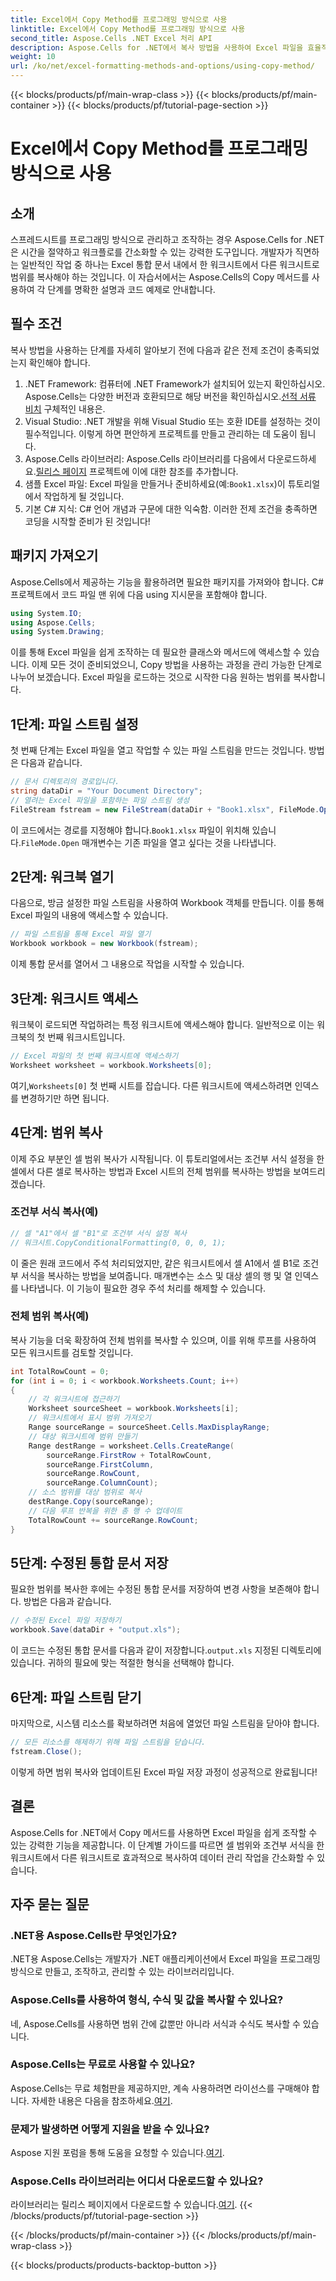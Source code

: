 ```yaml
---
title: Excel에서 Copy Method를 프로그래밍 방식으로 사용
linktitle: Excel에서 Copy Method를 프로그래밍 방식으로 사용
second_title: Aspose.Cells .NET Excel 처리 API
description: Aspose.Cells for .NET에서 복사 방법을 사용하여 Excel 파일을 효율적으로 조작하는 방법을 알아보세요. 단계별 가이드가 포함되어 있습니다.
weight: 10
url: /ko/net/excel-formatting-methods-and-options/using-copy-method/
---
```


{{< blocks/products/pf/main-wrap-class >}}
{{< blocks/products/pf/main-container >}}
{{< blocks/products/pf/tutorial-page-section >}}

# Excel에서 Copy Method를 프로그래밍 방식으로 사용

## 소개
스프레드시트를 프로그래밍 방식으로 관리하고 조작하는 경우 Aspose.Cells for .NET은 시간을 절약하고 워크플로를 간소화할 수 있는 강력한 도구입니다. 개발자가 직면하는 일반적인 작업 중 하나는 Excel 통합 문서 내에서 한 워크시트에서 다른 워크시트로 범위를 복사해야 하는 것입니다. 이 자습서에서는 Aspose.Cells의 Copy 메서드를 사용하여 각 단계를 명확한 설명과 코드 예제로 안내합니다.
## 필수 조건
복사 방법을 사용하는 단계를 자세히 알아보기 전에 다음과 같은 전제 조건이 충족되었는지 확인해야 합니다.
1. .NET Framework: 컴퓨터에 .NET Framework가 설치되어 있는지 확인하십시오. Aspose.Cells는 다양한 버전과 호환되므로 해당 버전을 확인하십시오.[선적 서류 비치](https://reference.aspose.com/cells/net/) 구체적인 내용은.
2. Visual Studio: .NET 개발을 위해 Visual Studio 또는 호환 IDE를 설정하는 것이 필수적입니다. 이렇게 하면 편안하게 프로젝트를 만들고 관리하는 데 도움이 됩니다.
3.  Aspose.Cells 라이브러리: Aspose.Cells 라이브러리를 다음에서 다운로드하세요.[릴리스 페이지](https://releases.aspose.com/cells/net/) 프로젝트에 이에 대한 참조를 추가합니다.
4.  샘플 Excel 파일: Excel 파일을 만들거나 준비하세요(예:`Book1.xlsx`)이 튜토리얼에서 작업하게 될 것입니다.
5. 기본 C# 지식: C# 언어 개념과 구문에 대한 익숙함.
이러한 전제 조건을 충족하면 코딩을 시작할 준비가 된 것입니다!
## 패키지 가져오기
Aspose.Cells에서 제공하는 기능을 활용하려면 필요한 패키지를 가져와야 합니다. C# 프로젝트에서 코드 파일 맨 위에 다음 using 지시문을 포함해야 합니다.
```csharp
using System.IO;
using Aspose.Cells;
using System.Drawing;
```
이를 통해 Excel 파일을 쉽게 조작하는 데 필요한 클래스와 메서드에 액세스할 수 있습니다.
이제 모든 것이 준비되었으니, Copy 방법을 사용하는 과정을 관리 가능한 단계로 나누어 보겠습니다. Excel 파일을 로드하는 것으로 시작한 다음 원하는 범위를 복사합니다.
## 1단계: 파일 스트림 설정
첫 번째 단계는 Excel 파일을 열고 작업할 수 있는 파일 스트림을 만드는 것입니다. 방법은 다음과 같습니다.
```csharp
// 문서 디렉토리의 경로입니다.
string dataDir = "Your Document Directory";
// 열려는 Excel 파일을 포함하는 파일 스트림 생성
FileStream fstream = new FileStream(dataDir + "Book1.xlsx", FileMode.Open);
```
 이 코드에서는 경로를 지정해야 합니다.`Book1.xlsx` 파일이 위치해 있습니다.`FileMode.Open` 매개변수는 기존 파일을 열고 싶다는 것을 나타냅니다.
## 2단계: 워크북 열기
다음으로, 방금 설정한 파일 스트림을 사용하여 Workbook 객체를 만듭니다. 이를 통해 Excel 파일의 내용에 액세스할 수 있습니다.
```csharp
// 파일 스트림을 통해 Excel 파일 열기
Workbook workbook = new Workbook(fstream);
```
이제 통합 문서를 열어서 그 내용으로 작업을 시작할 수 있습니다.
## 3단계: 워크시트 액세스
워크북이 로드되면 작업하려는 특정 워크시트에 액세스해야 합니다. 일반적으로 이는 워크북의 첫 번째 워크시트입니다.
```csharp
// Excel 파일의 첫 번째 워크시트에 액세스하기
Worksheet worksheet = workbook.Worksheets[0];
```
 여기,`Worksheets[0]` 첫 번째 시트를 잡습니다. 다른 워크시트에 액세스하려면 인덱스를 변경하기만 하면 됩니다.
## 4단계: 범위 복사
이제 주요 부분인 셀 범위 복사가 시작됩니다. 이 튜토리얼에서는 조건부 서식 설정을 한 셀에서 다른 셀로 복사하는 방법과 Excel 시트의 전체 범위를 복사하는 방법을 보여드리겠습니다.
### 조건부 서식 복사(예)
```csharp
// 셀 "A1"에서 셀 "B1"로 조건부 서식 설정 복사
// 워크시트.CopyConditionalFormatting(0, 0, 0, 1);
```
이 줄은 원래 코드에서 주석 처리되었지만, 같은 워크시트에서 셀 A1에서 셀 B1로 조건부 서식을 복사하는 방법을 보여줍니다. 매개변수는 소스 및 대상 셀의 행 및 열 인덱스를 나타냅니다. 이 기능이 필요한 경우 주석 처리를 해제할 수 있습니다.
### 전체 범위 복사(예)
복사 기능을 더욱 확장하여 전체 범위를 복사할 수 있으며, 이를 위해 루프를 사용하여 모든 워크시트를 검토할 것입니다.
```csharp
int TotalRowCount = 0;
for (int i = 0; i < workbook.Worksheets.Count; i++)
{
    // 각 워크시트에 접근하기
    Worksheet sourceSheet = workbook.Worksheets[i];
    // 워크시트에서 표시 범위 가져오기
    Range sourceRange = sourceSheet.Cells.MaxDisplayRange;
    // 대상 워크시트에 범위 만들기
    Range destRange = worksheet.Cells.CreateRange(
        sourceRange.FirstRow + TotalRowCount,
        sourceRange.FirstColumn,
        sourceRange.RowCount,
        sourceRange.ColumnCount);
    // 소스 범위를 대상 범위로 복사
    destRange.Copy(sourceRange);
    // 다음 루프 반복을 위한 총 행 수 업데이트
    TotalRowCount += sourceRange.RowCount; 
}
```
## 5단계: 수정된 통합 문서 저장
필요한 범위를 복사한 후에는 수정된 통합 문서를 저장하여 변경 사항을 보존해야 합니다. 방법은 다음과 같습니다.
```csharp
// 수정된 Excel 파일 저장하기
workbook.Save(dataDir + "output.xls");
```
 이 코드는 수정된 통합 문서를 다음과 같이 저장합니다.`output.xls` 지정된 디렉토리에 있습니다. 귀하의 필요에 맞는 적절한 형식을 선택해야 합니다. 
## 6단계: 파일 스트림 닫기
마지막으로, 시스템 리소스를 확보하려면 처음에 열었던 파일 스트림을 닫아야 합니다.
```csharp
// 모든 리소스를 해제하기 위해 파일 스트림을 닫습니다.
fstream.Close();
```
이렇게 하면 범위 복사와 업데이트된 Excel 파일 저장 과정이 성공적으로 완료됩니다!
## 결론
Aspose.Cells for .NET에서 Copy 메서드를 사용하면 Excel 파일을 쉽게 조작할 수 있는 강력한 기능을 제공합니다. 이 단계별 가이드를 따르면 셀 범위와 조건부 서식을 한 워크시트에서 다른 워크시트로 효과적으로 복사하여 데이터 관리 작업을 간소화할 수 있습니다. 
## 자주 묻는 질문
### .NET용 Aspose.Cells란 무엇인가요?
.NET용 Aspose.Cells는 개발자가 .NET 애플리케이션에서 Excel 파일을 프로그래밍 방식으로 만들고, 조작하고, 관리할 수 있는 라이브러리입니다.
### Aspose.Cells를 사용하여 형식, 수식 및 값을 복사할 수 있나요?
네, Aspose.Cells를 사용하면 범위 간에 값뿐만 아니라 서식과 수식도 복사할 수 있습니다.
### Aspose.Cells는 무료로 사용할 수 있나요?
 Aspose.Cells는 무료 체험판을 제공하지만, 계속 사용하려면 라이선스를 구매해야 합니다. 자세한 내용은 다음을 참조하세요.[여기](https://purchase.aspose.com/buy).
### 문제가 발생하면 어떻게 지원을 받을 수 있나요?
 Aspose 지원 포럼을 통해 도움을 요청할 수 있습니다.[여기](https://forum.aspose.com/c/cells/9).
### Aspose.Cells 라이브러리는 어디서 다운로드할 수 있나요?
 라이브러리는 릴리스 페이지에서 다운로드할 수 있습니다.[여기](https://releases.aspose.com/cells/net/).
{{< /blocks/products/pf/tutorial-page-section >}}

{{< /blocks/products/pf/main-container >}}
{{< /blocks/products/pf/main-wrap-class >}}

{{< blocks/products/products-backtop-button >}}
